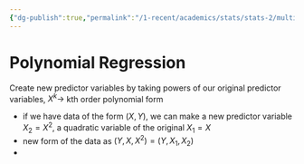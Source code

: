 ```yaml
---
{"dg-publish":true,"permalink":"/1-recent/academics/stats/stats-2/multiple-linear-regression/","created":"2025-01-27T12:41:49.429-05:00","updated":"2025-07-07T17:33:00.014-04:00"}
---
```



# Polynomial Regression
Create new predictor variables by taking powers of our original predictor variables, $X^k\to$ kth order polynomial form
- if we have data of the form $(X,Y)$, we can make a new predictor variable $X_{2}=X^2$, a quadratic variable of the original $X_{1}=X$
- new form of the data as $(Y,X,X^2)=(Y,X_{1},X_{2})$
- 

